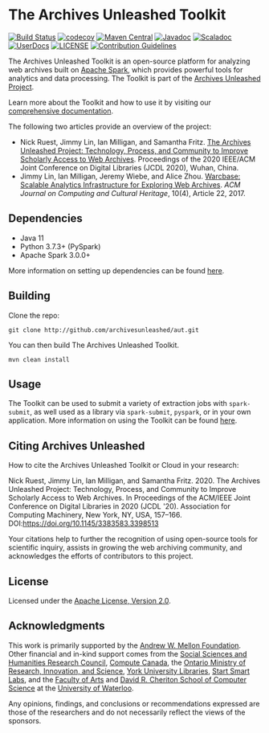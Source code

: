 # The Archives Unleashed Toolkit
[![Build Status](https://travis-ci.org/archivesunleashed/aut.svg?branch=main)](https://travis-ci.org/archivesunleashed/aut)
[![codecov](https://codecov.io/gh/archivesunleashed/aut/branch/main/graph/badge.svg)](https://codecov.io/gh/archivesunleashed/aut)
[![Maven Central](https://maven-badges.herokuapp.com/maven-central/io.archivesunleashed/aut/badge.svg)](https://maven-badges.herokuapp.com/maven-central/io.archivesunleashed/aut)
[![Javadoc](https://javadoc-badge.appspot.com/io.archivesunleashed/aut.svg?label=javadoc)](http://api.docs.archivesunleashed.io/0.80.0/apidocs/index.html)
[![Scaladoc](https://javadoc-badge.appspot.com/io.archivesunleashed/aut.svg?label=scaladoc)](http://api.docs.archivesunleashed.io/0.80.0/scaladocs/index.html)
[![UserDocs](https://img.shields.io/badge/UserDocs-0.80.0-brightgreen?style=flat)](https://aut.docs.archivesunleashed.org/docs/home)
[![LICENSE](https://img.shields.io/badge/license-Apache-blue.svg?style=flat)](https://www.apache.org/licenses/LICENSE-2.0)
[![Contribution Guidelines](http://img.shields.io/badge/CONTRIBUTING-Guidelines-blue.svg)](./CONTRIBUTING.md)

The Archives Unleashed Toolkit is an open-source platform for analyzing web archives built on [Apache Spark](http://spark.apache.org/), which provides powerful tools for analytics and data processing. The Toolkit is part of the [Archives Unleashed Project](http://archivesunleashed.org/).

Learn more about the Toolkit and how to use it by visiting our [comprehensive documentation](https://aut.docs.archivesunleashed.org/).

The following two articles provide an overview of the project:

+ Nick Ruest, Jimmy Lin, Ian Milligan, and Samantha Fritz. [The Archives Unleashed Project: Technology, Process, and Community to Improve Scholarly Access to Web Archives](https://yorkspace.library.yorku.ca/xmlui/handle/10315/37506). Proceedings of the 2020 IEEE/ACM Joint Conference on Digital Libraries (JCDL 2020), Wuhan, China.
+ Jimmy Lin, Ian Milligan, Jeremy Wiebe, and Alice Zhou. [Warcbase: Scalable Analytics Infrastructure for Exploring Web Archives](https://dl.acm.org/authorize.cfm?key=N46731). _ACM Journal on Computing and Cultural Heritage_, 10(4), Article 22, 2017.

## Dependencies

- Java 11
- Python 3.7.3+ (PySpark)
- Apache Spark 3.0.0+

 More information on setting up dependencies can be found [here](https://aut.docs.archivesunleashed.org/docs/next/dependencies).

## Building

Clone the repo:

```shell
git clone http://github.com/archivesunleashed/aut.git
```

You can then build The Archives Unleashed Toolkit.

```shell
mvn clean install
```

##  Usage

The Toolkit can be used to submit a variety of extraction jobs with `spark-submit`, as well used as a library via `spark-submit`, `pyspark`, or in your own application. More information on using the Toolkit can be found [here](https://aut.docs.archivesunleashed.org/docs/usage).


## Citing Archives Unleashed

How to cite the Archives Unleashed Toolkit or Cloud in your research:

Nick Ruest, Jimmy Lin, Ian Milligan, and Samantha Fritz. 2020. The Archives Unleashed Project: Technology, Process, and Community to Improve Scholarly Access to Web Archives. In Proceedings of the ACM/IEEE Joint Conference on Digital Libraries in 2020 (JCDL '20). Association for Computing Machinery, New York, NY, USA, 157–166. DOI:https://doi.org/10.1145/3383583.3398513

Your citations help to further the recognition of using open-source tools for scientific inquiry, assists in growing the web archiving community, and acknowledges the efforts of contributors to this project.

## License

Licensed under the [Apache License, Version 2.0](http://www.apache.org/licenses/LICENSE-2.0).

## Acknowledgments

This work is primarily supported by the [Andrew W. Mellon Foundation](https://mellon.org/). Other financial and in-kind support comes from the [Social Sciences and Humanities Research Council](http://www.sshrc-crsh.gc.ca/), [Compute Canada](https://www.computecanada.ca/), the [Ontario Ministry of Research, Innovation, and Science](https://www.ontario.ca/page/ministry-research-innovation-and-science), [York University Libraries](https://www.library.yorku.ca/web/), [Start Smart Labs](http://www.startsmartlabs.com/), and the [Faculty of Arts](https://uwaterloo.ca/arts/) and [David R. Cheriton School of Computer Science](https://cs.uwaterloo.ca/) at the [University of Waterloo](https://uwaterloo.ca/).

Any opinions, findings, and conclusions or recommendations expressed are those of the researchers and do not necessarily reflect the views of the sponsors.
